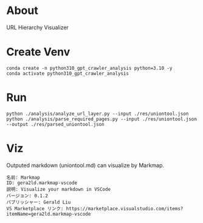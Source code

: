 # About

URL Hierarchy Visualizer

# Create Venv

```
conda create -n python310_gpt_crawler_analysis python=3.10 -y
conda activate python310_gpt_crawler_analysis
```

# Run

```
python ./analysis/analyze_url_layer.py --input ./res/uniontool.json
python ./analysis/parse_required_pages.py --input ./res/uniontool.json --output ./res/parsed_uniontool.json
```

# Viz

Outputed markdown (uniontool.md) can visualize by Markmap.

```
名前: Markmap
ID: gera2ld.markmap-vscode
説明: Visualize your markdown in VSCode
バージョン: 0.1.2
パブリッシャー: Gerald Liu
VS Marketplace リンク: https://marketplace.visualstudio.com/items?itemName=gera2ld.markmap-vscode
```
